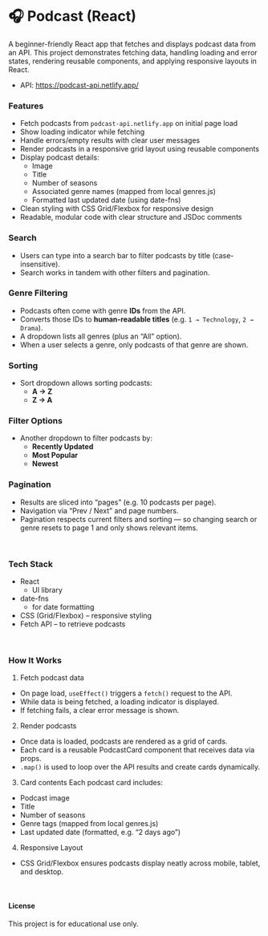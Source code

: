 # 🎧 Podcast (React)

A beginner-friendly React app that fetches and displays podcast data from an API.
This project demonstrates fetching data, handling loading and error states, rendering reusable components, and applying responsive layouts in React.

-  API: https://podcast-api.netlify.app/

### Features

- Fetch podcasts from ```podcast-api.netlify.app``` on initial page load
- Show loading indicator while fetching
- Handle errors/empty results with clear user messages
- Render podcasts in a responsive grid layout using reusable components
- Display podcast details:
    - Image
    - Title
    - Number of seasons
    - Associated genre names (mapped from local genres.js)
    - Formatted last updated date (using date-fns)
- Clean styling with CSS Grid/Flexbox for responsive design
- Readable, modular code with clear structure and JSDoc comments 

### Search  
- Users can type into a search bar to filter podcasts by title (case-insensitive).  
- Search works in tandem with other filters and pagination.

### Genre Filtering  
- Podcasts often come with genre **IDs** from the API.  
- Converts those IDs to **human-readable titles** (e.g. `1 → Technology`, `2 → Drama`).  
- A dropdown lists all genres (plus an “All” option).  
- When a user selects a genre, only podcasts of that genre are shown.

### Sorting
- Sort dropdown allows sorting podcasts:
  - **A → Z**
  - **Z → A**

### Filter Options
- Another dropdown to filter podcasts by:
  - **Recently Updated** 
  - **Most Popular** 
  - **Newest** 

### Pagination  
- Results are sliced into “pages” (e.g. 10 podcasts per page).  
- Navigation via “Prev / Next” and page numbers.  
- Pagination respects current filters and sorting — so changing search or genre resets to page 1 and only shows relevant items.

<br/>

### Tech Stack
- React
    - UI library
- date-fns
    - for date formatting
- CSS (Grid/Flexbox) – responsive styling
- Fetch API – to retrieve podcasts

<br/>

###  How It Works
1. Fetch podcast data
- On page load, ```useEffect()``` triggers a ```fetch()``` request to the API.
- While data is being fetched, a loading indicator is displayed.
- If fetching fails, a clear error message is shown.

2. Render podcasts
- Once data is loaded, podcasts are rendered as a grid of cards.
- Each card is a reusable PodcastCard component that receives data via props.
- ``.map()`` is used to loop over the API results and create cards dynamically.

3. Card contents
Each podcast card includes:
- Podcast image
- Title
- Number of seasons
- Genre tags (mapped from local genres.js)
- Last updated date (formatted, e.g. “2 days ago”)

4. Responsive Layout
- CSS Grid/Flexbox ensures podcasts display neatly across mobile, tablet, and desktop.

<br/>

#### License
This project is for educational use only.
